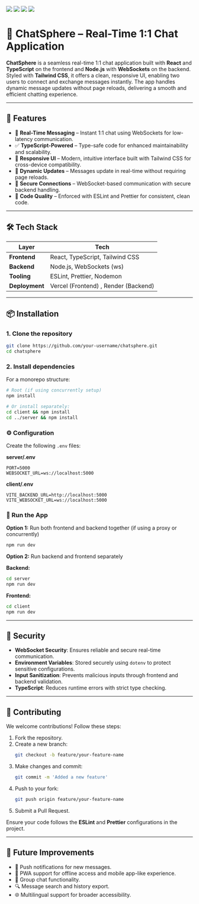 ![](https://res.cloudinary.com/dknw3mf6e/image/upload/v1751181804/Screenshot_2025-06-29_124141_nrybt1.png)
![](https://res.cloudinary.com/dknw3mf6e/image/upload/v1751181810/Screenshot_350_x3zohy.png)
![](https://res.cloudinary.com/dknw3mf6e/image/upload/v1751181817/Screenshot_351_tdkkbp.png)
![](https://res.cloudinary.com/dknw3mf6e/image/upload/v1751181824/Screenshot_2025-06-29_124526_hgslj6.png)

# 💬 ChatSphere – Real-Time 1:1 Chat Application

**ChatSphere** is a seamless real-time 1:1 chat application built with **React** and **TypeScript** on the frontend and **Node.js** with **WebSockets** on the backend. Styled with **Tailwind CSS**, it offers a clean, responsive UI, enabling two users to connect and exchange messages instantly. The app handles dynamic message updates without page reloads, delivering a smooth and efficient chatting experience.

---

## 🚀 Features

- 💬 **Real-Time Messaging** – Instant 1:1 chat using WebSockets for low-latency communication.
- ✅ **TypeScript-Powered** – Type-safe code for enhanced maintainability and scalability.
- 🎨 **Responsive UI** – Modern, intuitive interface built with Tailwind CSS for cross-device compatibility.
- 🔄 **Dynamic Updates** – Messages update in real-time without requiring page reloads.
- 🔐 **Secure Connections** – WebSocket-based communication with secure backend handling.
- 🧹 **Code Quality** – Enforced with ESLint and Prettier for consistent, clean code.

---

## 🛠️ Tech Stack

| Layer       | Tech                         |
|-------------|------------------------------|
| **Frontend** | React, TypeScript, Tailwind CSS |
| **Backend**  | Node.js, WebSockets (ws) |
| **Tooling**  | ESLint, Prettier, Nodemon     |
| **Deployment** | Vercel (Frontend) , Render (Backend)      |

---

## 📦 Installation

### 1. Clone the repository

```bash
git clone https://github.com/your-username/chatsphere.git
cd chatsphere
```

### 2. Install dependencies

For a monorepo structure:

```bash
# Root (if using concurrently setup)
npm install

# Or install separately:
cd client && npm install
cd ../server && npm install
```

### ⚙️ Configuration

Create the following `.env` files:

**server/.env**
```
PORT=5000
WEBSOCKET_URL=ws://localhost:5000
```

**client/.env**
```
VITE_BACKEND_URL=http://localhost:5000
VITE_WEBSOCKET_URL=ws://localhost:5000
```

### 🏃 Run the App

**Option 1:** Run both frontend and backend together (if using a proxy or concurrently)

```bash
npm run dev
```

**Option 2:** Run backend and frontend separately

**Backend:**

```bash
cd server
npm run dev
```

**Frontend:**

```bash
cd client
npm run dev
```

---

## 🔐 Security

- **WebSocket Security**: Ensures reliable and secure real-time communication.
- **Environment Variables**: Stored securely using `dotenv` to protect sensitive configurations.
- **Input Sanitization**: Prevents malicious inputs through frontend and backend validation.
- **TypeScript**: Reduces runtime errors with strict type checking.

---

## 🤝 Contributing

We welcome contributions! Follow these steps:

1. Fork the repository.
2. Create a new branch:
   ```bash
   git checkout -b feature/your-feature-name
   ```
3. Make changes and commit:
   ```bash
   git commit -m 'Added a new feature'
   ```
4. Push to your fork:
   ```bash
   git push origin feature/your-feature-name
   ```
5. Submit a Pull Request.

Ensure your code follows the **ESLint** and **Prettier** configurations in the project.

---

## 🧭 Future Improvements

- 🔔 Push notifications for new messages.
- 📱 PWA support for offline access and mobile app-like experience.
- 👥 Group chat functionality.
- 🔍 Message search and history export.
- 🌐 Multilingual support for broader accessibility.
